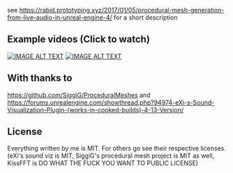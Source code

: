 see https://rabid.prototyping.xyz/2017/01/05/procedural-mesh-generation-from-live-audio-in-unreal-engine-4/ for a short description

## Example videos (Click to watch)

[![IMAGE ALT TEXT](http://img.youtube.com/vi/Uqnj190stKw/0.jpg)](http://www.youtube.com/watch?v=Uqnj190stKw "Example 1")
[![IMAGE ALT TEXT](http://img.youtube.com/vi/68T9ssyjO6Q/0.jpg)](http://www.youtube.com/watch?v=68T9ssyjO6Q "Example 1")

## With thanks to
https://github.com/SiggiG/ProceduralMeshes
and
https://forums.unrealengine.com/showthread.php?94974-eXi-s-Sound-Visualization-Plugin-(works-in-cooked-builds)-4-13-Version/


## License
Everything written by me is MIT. For others go see their respective licenses.
(eXi's sound viz is MIT, SiggiG's procedural mesh project is MIT as well, KissFFT is DO WHAT THE FUCK YOU WANT TO PUBLIC LICENSE)

